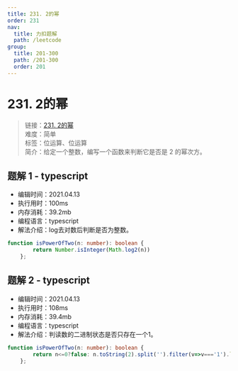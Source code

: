 ```yaml
---
title: 231. 2的幂
order: 231
nav:
  title: 力扣题解
  path: /leetcode
group:
  title: 201-300
  path: /201-300
  order: 201
---
```


# 231. 2的幂
    
> 链接：[231. 2的幂](https://leetcode-cn.com/problems/power-of-two/)  
> 难度：简单  
> 标签：位运算、位运算  
> 简介：给定一个整数，编写一个函数来判断它是否是 2 的幂次方。
      
## 题解 1 - typescript
- 编辑时间：2021.04.13
- 执行用时：100ms
- 内存消耗：39.2mb
- 编程语言：typescript
- 解法介绍：log去对数后判断是否为整数。
```typescript
function isPowerOfTwo(n: number): boolean {
        return Number.isInteger(Math.log2(n))
    };
```

## 题解 2 - typescript
- 编辑时间：2021.04.13
- 执行用时：108ms
- 内存消耗：39.4mb
- 编程语言：typescript
- 解法介绍：判读数的二进制状态是否只存在一个1。
```typescript
function isPowerOfTwo(n: number): boolean {
        return n<=0?false: n.toString(2).split('').filter(v=>v==='1').length===1
    };
```

      